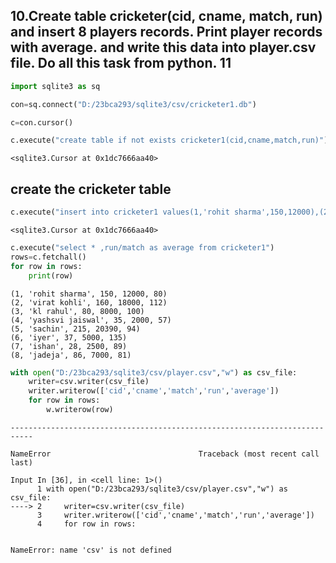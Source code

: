## 10.Create table cricketer(cid, cname, match, run) and insert 8 players records. Print player records with average. and write this data into player.csv file. Do all this task from python. 11


```python
import sqlite3 as sq
```


```python
con=sq.connect("D:/23bca293/sqlite3/csv/cricketer1.db")
```


```python
c=con.cursor()
```


```python
c.execute("create table if not exists cricketer1(cid,cname,match,run)")
```




    <sqlite3.Cursor at 0x1dc7666aa40>



## create the cricketer table


```python
c.execute("insert into cricketer1 values(1,'rohit sharma',150,12000),(2,'virat kohli',160,18000),(3,'kl rahul',80,8000),(4,'yashsvi jaiswal',35,2000),(5,'sachin',215,20390),(6,'iyer',37,5000),(7,'ishan',28,2500),(8,'jadeja',86,7000)")
```




    <sqlite3.Cursor at 0x1dc7666aa40>




```python
c.execute("select * ,run/match as average from cricketer1")
rows=c.fetchall()
for row in rows:
    print(row)
```

    (1, 'rohit sharma', 150, 12000, 80)
    (2, 'virat kohli', 160, 18000, 112)
    (3, 'kl rahul', 80, 8000, 100)
    (4, 'yashsvi jaiswal', 35, 2000, 57)
    (5, 'sachin', 215, 20390, 94)
    (6, 'iyer', 37, 5000, 135)
    (7, 'ishan', 28, 2500, 89)
    (8, 'jadeja', 86, 7000, 81)
    


```python
with open("D:/23bca293/sqlite3/csv/player.csv","w") as csv_file:
    writer=csv.writer(csv_file)
    writer.writerow(['cid','cname','match','run','average'])
    for row in rows:
        w.writerow(row)

```


    ---------------------------------------------------------------------------

    NameError                                 Traceback (most recent call last)

    Input In [36], in <cell line: 1>()
          1 with open("D:/23bca293/sqlite3/csv/player.csv","w") as csv_file:
    ----> 2     writer=csv.writer(csv_file)
          3     writer.writerow(['cid','cname','match','run','average'])
          4     for row in rows:
    

    NameError: name 'csv' is not defined



```python

```
